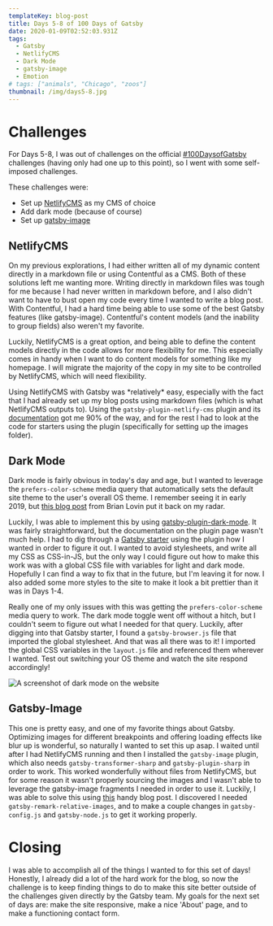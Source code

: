 ```yaml
---
templateKey: blog-post
title: Days 5-8 of 100 Days of Gatsby
date: 2020-01-09T02:52:03.931Z
tags:
  - Gatsby
  - NetlifyCMS
  - Dark Mode
  - gatsby-image
  - Emotion
# tags: ["animals", "Chicago", "zoos"]
thumbnail: /img/days5-8.jpg
---
```

# Challenges

For Days 5-8, I was out of challenges on the official [\#100DaysofGatsby](https://www.gatsbyjs.org/blog/100days/) challenges (having only had one up to this point), so I went with some self-imposed challenges. 

These challenges were:

* Set up [NetlifyCMS](https://www.netlifycms.org/) as my CMS of choice
* Add dark mode (because of course)
* Set up [gatsby-image](https://www.gatsbyjs.org/packages/gatsby-image/)

## NetlifyCMS

On my previous explorations, I had either written all of my dynamic content directly in a markdown file or using Contentful as a CMS. Both of these solutions left me wanting more. Writing directly in markdown files was tough for me because I had never written in markdown before, and I also didn't want to have to bust open my code every time I wanted to write a blog post. With Contentful, I had a hard time being able to use some of the best Gatsby features (like gatsby-image). Contentful's content models (and the inability to group fields) also weren't my favorite. 

Luckily, NetlifyCMS is a great option, and being able to define the content models directly in the code allows for more flexibility for me. This especially comes in handy when I want to do content models for something like my homepage. I will migrate the majority of the copy in my site to be controlled by NetlifyCMS, which will need flexibility. 

Using NetlifyCMS with Gatsby was \*relatively\* easy, especially with the fact that I had already set up my blog posts using markdown files (which is what NetlifyCMS outputs to). Using the `gatsby-plugin-netlify-cms` plugin and its [documentation](https://www.gatsbyjs.org/docs/sourcing-from-netlify-cms/) got me 90% of the way, and for the rest I had to look at the code for starters using the plugin (specifically for setting up the images folder).

## Dark Mode

Dark mode is fairly obvious in today's day and age, but I wanted to leverage the `prefers-color-scheme` media query that automatically sets the default site theme to the user's overall OS theme. I remember seeing it in early 2019, but [this blog post](https://brianlovin.com/overthought/adding-dark-mode-with-next-js) from Brian Lovin put it back on my radar. 

Luckily, I was able to implement this by using [gatsby-plugin-dark-mode](https://www.gatsbyjs.org/packages/gatsby-plugin-dark-mode/). It was fairly straightforward, but the documentation on the plugin page wasn't much help. I had to dig through a [Gatsby starter](https://github.com/adamistheanswer/gatsby-starter-baysik-blog) using the plugin how I wanted in order to figure it out. I wanted to avoid stylesheets, and write all my CSS as CSS-in-JS, but the only way I could figure out how to make this work was with a global CSS file with variables for light and dark mode. Hopefully I can find a way to fix that in the future, but I'm leaving it for now. I also added some more styles to the site to make it look a bit prettier than it was in Days 1-4.

Really one of my only issues with this was getting the `prefers-color-scheme` media query to work. The dark mode toggle went off without a hitch, but I couldn't seem to figure out what I needed for that query. Luckily, after digging into that Gatsby starter, I found a `gatsby-browser.js` file that imported the global stylesheet. And that was all there was to it! I imported the global CSS variables in the `layout.js` file and referenced them wherever I wanted. Test out switching your OS theme and watch the site respond accordingly!

![A screenshot of dark mode on the website](/img/screen-shot-2020-01-08-at-10.30.14-pm.png "Dark Mode Screenshot")

## Gatsby-Image

This one is pretty easy, and one of my favorite things about Gatsby. Optimizing images for different breakpoints and offering loading effects like blur up is wonderful, so naturally I wanted to set this up asap. I waited until after I had NetlifyCMS running and then I installed the `gatsby-image` plugin, which also needs `gatsby-transformer-sharp` and `gatsby-plugin-sharp` in order to work. This worked wonderfully without files from NetlifyCMS, but for some reason it wasn't properly sourcing the images and I wasn't able to leverage the gatsby-image fragments I needed in order to use it. Luckily, I was able to solve this using [this](https://www.frontendstumbles.com/using-gatsby-image-with-netlify-cms/) handy blog post. I discovered I needed `gatsby-remark-relative-images`, and to make a couple changes in `gatsby-config.js` and `gatsby-node.js` to get it working properly. 

# Closing

I was able to accomplish all of the things I wanted to for this set of days! Honestly, I already did a lot of the hard work for the blog, so now the challenge is to keep finding things to do to make this site better outside of the challenges given directly by the Gatsby team. My goals for the next set of days are: make the site responsive, make a nice 'About' page, and to make a functioning contact form.
